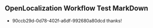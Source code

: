 ## OpenLocalization Workflow Test MarkDown
* 90ccb29d-0d78-402f-a6df-992680a80dcd thanks!

<!--HONumber=Jul16_HO4-->


